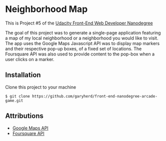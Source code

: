 # Neighborhood Map

This is Project #5 of the [Udacity Front-End Web Developer Nanodegree](https://www.udacity.com/course/front-end-web-developer-nanodegree--nd001)

The goal of this project was to generate a single-page application featuring a map of my local neighborhood or a neighborhood you would like to visit.
The app uses the Google Maps Javascript API was to display map markers and their respective pop-up boxes, of a fixed set of locations.
The Foursquare API was also used to provide content to the pop-box when a user clicks on a marker.

## Installation
Clone this project to your machine

`$ git clone https://github.com/garyherd/front-end-nanodegree-arcade-game.git`

## Attributions
* [Google Maps API](https://developers.google.com/maps/documentation/javascript/)
* [Foursquare API](https://developer.foursquare.com/)